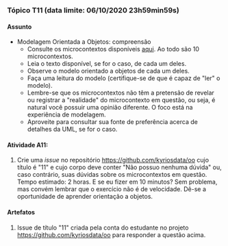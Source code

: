 ### Tópico T11 (data limite: **06/10/2020 23h59min59s**)

#### Assunto

- Modelagem Orientada a Objetos: compreensão
  - Consulte os microcontextos disponíveis [aqui](../modelos/modelos-03.md). Ao todo são 10 microcontextos. 
  - Leia o texto disponível, se for o caso, de cada um deles.
  - Observe o modelo orientado a objetos de cada um deles.
  - Faça uma leitura do modelo (certifique-se de que é capaz de "ler" o modelo). 
  - Lembre-se que os microcontextos não têm a pretensão de revelar ou registrar a "realidade" do microcontexto em questão, ou seja, 
  é natural você possuir uma opinião diferente. O foco está na experiência de modelagem.
  - Aproveite para consultar sua fonte de preferência acerca de detalhes da UML, se for o caso. 

#### Atividade A11:

1. Crie uma _issue_ no repositório https://github.com/kyriosdata/oo cujo título é "11" e cujo corpo deve conter 
"Não possuo nenhuma dúvida" ou, caso contrário, suas dúvidas sobre os microcontextos em questão. Tempo estimado: 2 horas. 
E se eu fizer em 10 minutos? Sem problema, mas convém lembrar que o exercício não é de velocidade. Dê-se a oportunidade
de aprender orientação a objetos. 

#### Artefatos

1. Issue de título "11" criada pela conta do estudante no projeto https://github.com/kyriosdata/oo para responder a questão acima.
